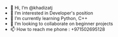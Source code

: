 - 👋 Hi, I’m @khadizatj
- 👀 I’m interested in Developer's position
- 🌱 I’m currently learning Python, C++
- 💞️ I’m looking to collaborate on beginner projects
- 📫 How to reach me phone : +971502695128

<!---
khadizatj/khadizatj is a ✨ special ✨ repository because its `README.md` (this file) appears on your GitHub profile.
You can click the Preview link to take a look at your changes.
--->
